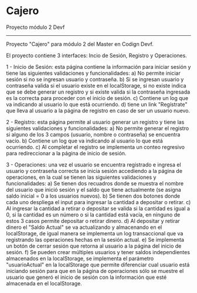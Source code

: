 # Cajero
Proyecto módulo 2 Devf
***
Proyecto "Cajero" para módulo 2 del Master en Codign Devf.


El proyecto contiene 3 interfaces: Incio de Sesión, Registro y Operaciones.

1 - Inicio de Sesión: esta página contiene la información para iniciar sesión y tiene las siguientes validaciones y funcionalidades:
  a) No permite iniciar sesión si no se ingresan usuario y contraseña.
  b) Si se ingresan usuario y contraseña valida si el usuario existe en el localStorage, si no existe indica que se debe generar un registro y si existe valida si la contraseña ingresada es la correcta para proceder con el inicio de sesión.
  c) Contiene un log que va indicando al usuario lo que está ocurriendo.
  d) tiene un link "Regístrate" que lleva al usuario a la página de registro en caso de ser un usuario nuevo.
  
  
2 - Registro: esta página permite al usuario generar un registro y tiene las siguientes validaciones y funcionalidades:
  a) No permite generar el registro si alguno de los 3 campos (usuario, nombre o contraseña) se encuentra vacío.
  b) Contiene un log que va indicando al usuario lo que está ocurriendo.
  c) Al completar el registro se implementa un conteo regresivo para redireccionar a la página de inicio de sesión.
  
  
3 - Operaciones: una vez el usuario se encuentra registrado e ingresa el usuario y contraseña correcta se inicia sesión accediendo a la página de operaciones, en la cual se tienen las siguientes validaciones y funcionalidades:
  a) Se tienen dos recuadros donde se muestra el nombre del usuario que inició sesión y el saldo que tiene actualmente (se asigna saldo inicial = 0 a los usuarios nuevos).
  b) Se tienen dos botones donde cada uno despliega el input para ingresar la cantidad a depositar o retirar.
  c) Al ingresar la cantidad a retirar o depositar se valida si la cantidad es igual a 0, si la cantidad es un número o si la cantidad está vacía, en ninguno de estos 3 casos permite depositar o retirar dinero.
  d) Al depositar y retirar dinero el "Saldo Actual" se va actualizando y almacenando en el localStorage, de igual manera se implementa un log transaccional que va registrando las operaciones hechas en la sesión actual.
  e) Se implementa un botón de cerrar sesión que retorna al usuario a la página del inicio de sesión.
  f) Se pueden crear múltiples usuarios y tener saldos independientes almacenados en la localStorage, se implementa el parámetro "usuarioActual" en la localStorage que permite diferenciar cual usuario está iniciando sesión para que en la página de operaciones sólo se muestre el usuario que generó el inicio de sesión con la información que esté almacenada en el localStorage.
  


